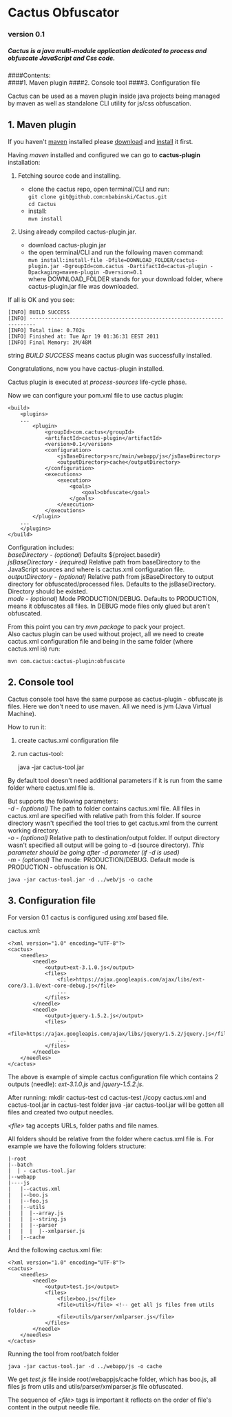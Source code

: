 Cactus Obfuscator
=================

### version 0.1

##### Cactus is a java multi-module application dedicated to process and obfuscate JavaScript and Css code.


####Contents:  
####1. Maven plugin 
####2. Console tool
####3. Configuration file

Cactus can be used as a maven plugin inside java projects being managed by maven as well as standalone CLI utility for js/css obfuscation.   

## 1. Maven plugin

If you haven't [maven](http://maven.apache.org/ "apache maven") installed please [download](http://maven.apache.org/download.html) and 
[install](http://maven.apache.org/download.html#Installation) it first.

Having *maven* installed and configured we can go to **cactus-plugin** installation:

1. Fetching source code and installing.

	* clone the cactus repo, open terminal/CLI and run:      
		`git clone git@github.com:nbabinski/Cactus.git`     
		`cd Cactus`     	
	* install:     
		`mvn install` 

2. Using already compiled cactus-plugin.jar.

	* download cactus-plugin.jar
	* the open terminal/CLI and run the following maven command:  
  		`mvn install:install-file -Dfile=DOWNLOAD_FOLDER/cactus-plugin.jar -DgroupId=com.cactus -DartifactId=cactus-plugin -Dpackaging=maven-plugin -Dversion=0.1`    
  	where DOWNLOAD_FOLDER stands for your download folder, where cactus-plugin.jar file was downloaded. 
  
If all is OK and you see:
 
	[INFO] BUILD SUCCESS
	[INFO] ------------------------------------------------------------------------
	[INFO] Total time: 0.702s
	[INFO] Finished at: Tue Apr 19 01:36:31 EEST 2011
	[INFO] Final Memory: 2M/48M
	
string *BUILD SUCCESS* means cactus plugin was successfully installed.
  
Congratulations, now you have cactus-plugin installed.

Cactus plugin is executed at *process-sources* life-cycle phase.

Now we can configure your pom.xml file to use cactus plugin:

	<build>
		<plugins>
		...
			<plugin>
				<groupId>com.cactus</groupId>
				<artifactId>cactus-plugin</artifactId>
				<version>0.1</version>
				<configuration>
					<jsBaseDirectory>src/main/webapp/js</jsBaseDirectory>
					<outputDirectory>cache</outputDirectory>					
				</configuration>
				<executions>
					<execution>
						<goals>
							<goal>obfuscate</goal>
						</goals>
					</execution>
				</executions>
			</plugin>
		...
		</plugins>        
	</build>

Configuration includes:    
*baseDirectory*   -  _(optional)_ Defaults ${project.basedir}    
*jsBaseDirectory* -  _(required)_ Relative path from baseDirectory to the JavaScript sources and where is cactus.xml configuration file.    
*outputDirectory* -  _(optional)_ Relative path from jsBaseDirectory to output directory for obfuscated/processed files. Defaults to the jsBaseDirectory. Directory should be existed.    				
*mode*            -  _(optional)_ Mode PRODUCTION/DEBUG. Defaults to PRODUCTION, means it obfuscates all files. In DEBUG mode files only glued but aren't obfuscated.    

From this point you can try _mvn package_ to pack your project.    
Also cactus plugin can be used without project, all we need to create cactus.xml configuration file and being in the same folder (where cactus.xml is) run:

	mvn com.cactus:cactus-plugin:obfuscate

## 2. Console tool

Cactus console tool have the same purpose as cactus-plugin - obfuscate js files.
Here we don't need to use maven. All we need is jvm (Java Virtual Machine).

How to run it:    
1. create cactus.xml configuration file    
2. run cactus-tool:
    
	java -jar cactus-tool.jar

By default tool doesn't need additional parameters if it is run from the same folder where cactus.xml file is.
    
But supports the following parameters:    
*-d* - _(optional)_ The path to folder contains cactus.xml file. All files in cactus.xml are specified with relative path from this folder. If source directory wasn't specified the tool tries to get cactus.xml from the current working directory.                 
*-o* - _(optional)_ Relative path to destination/output folder. If output directory wasn't specified all output will be going to -d (source directory). _This parameter should be going after -d parameter (if -d is used)_ 	 
*-m* - _(optional)_ The mode: PRODUCTION/DEBUG. Default mode is  PRODUCTION - obfuscation is ON.    

	java -jar cactus-tool.jar -d ../web/js -o cache
	
## 3. Configuration file

For version 0.1 cactus is configured using _xml_ based file.

cactus.xml:    

	<?xml version="1.0" encoding="UTF-8"?>
	<cactus>
		<needles>		
			<needle>
				<output>ext-3.1.0.js</output>
				<files>
					<file>https://ajax.googleapis.com/ajax/libs/ext-core/3.1.0/ext-core-debug.js</file>
					...
				</files>
			</needle>
			<needle>
				<output>jquery-1.5.2.js</output>
				<files>
					<file>https://ajax.googleapis.com/ajax/libs/jquery/1.5.2/jquery.js</file>
					...
				</files>
			</needle>
		</needles>
	</cactus>

The above is example of simple cactus configuration file which contains 2 outputs (needle): _ext-3.1.0.js_ and _jquery-1.5.2.js_.

After running:
	mkdir cactus-test
	cd cactus-test
	//copy cactus.xml and cactus-tool.jar in cactus-test folder 
	java -jar cactus-tool.jar
will be gotten all files and created two output needles.

*&lt;file&gt;* tag accepts URLs, folder paths and file names.

All folders should be relative from the folder where cactus.xml file is. 
For example we have the following folders structure:   

	|-root
	|--batch    
	|  | - cactus-tool.jar  
	|--webapp     
	|----js    
	|   |--cactus.xml
   	|   |--boo.js    
	|   |--foo.js
	|   |--utils
	|   |  |--array.js
	|   |  |--string.js
	|   |  |--parser
	|   |  |  |--xmlparser.js
	|   |--cache

And the following cactus.xml file:

	<?xml version="1.0" encoding="UTF-8"?>
	<cactus>
		<needles>		
			<needle>
				<output>test.js</output>
				<files>
					<file>boo.js</file>
					<file>utils</file> <!-- get all js files from utils folder-->
					<file>utils/parser/xmlparser.js</file>
				</files>
			</needle>
		</needles>
	</cactus>
	
Running the tool from root/batch folder    

	java -jar cactus-tool.jar -d ../webapp/js -o cache

We get _test.js_ file inside root/webappjs/cache folder, which has boo.js, all files js from utils and utils/parser/xmlparser.js file obfuscated.

The sequence of *&lt;file&gt;* tags is important it reflects on the order of file's content in the output needle file.
	
	
   